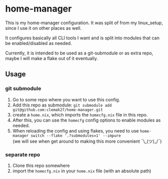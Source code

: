 # home-manager

This is my home-manager configuration. It was split of from my linux_setup,
since I use it on other places as well.

It configures basically all CLI tools I want and is split into modules that can be
enabled/disabled as needed.

Currently, it is intended to be used as a git-submodule or as extra repo,
maybe I will make a flake out of it eventually.

## Usage

### git submodule

1. Go to some repo where you want to use this config.
2. Add this repo as submodule: `git submodule add git@github.com:clemak27/home-manager.git`
3. create a `home.nix`, which imports the `homecfg.nix` file in this repo.
4. After this, you can use the `homecfg` config options to enable modules as needed.
5. When reloading the config and using flakes, you need to use `home-manager switch --flake '.?submodules=1' --impure`  
 (we will see when get around to making this more convenient ¯\\\_(ツ)_/¯)

### separate repo

1. Clone this repo somewhere
2. import the `homecfg.nix` in your `home.nix` file (with an absolute path)
